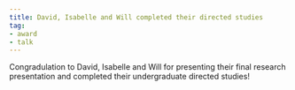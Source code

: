 ```yaml
---
title: David, Isabelle and Will completed their directed studies
tag: 
- award
- talk
---
```


Congradulation to David, Isabelle and Will for presenting their final research presentation and completed their undergraduate directed studies!